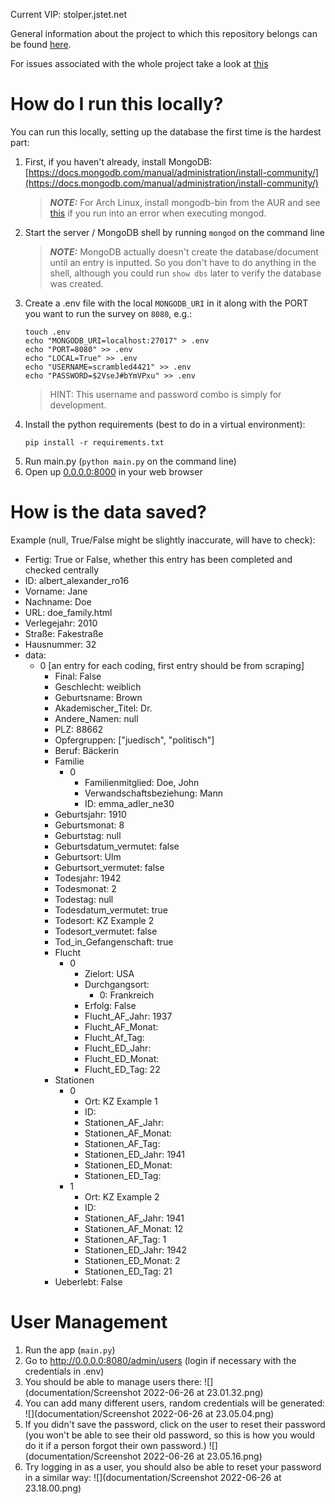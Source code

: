 Current VIP: stolper.jstet.net

General information about the project to which this repository belongs can be found [here](https://pad.correlaid.org/zHZbVjb4TS6Vntt4XpnrBA?both).

For issues associated with the whole project take a look at [this](https://github.com/orgs/CorrelAid/projects/10)

# How do I run this locally?

You can run this locally, setting up the database the first time is the hardest part:

1. First, if you haven't already, install MongoDB: [https://docs.mongodb.com/manual/administration/install-community/](https://docs.mongodb.com/manual/administration/install-community/)
    > **_NOTE:_** For Arch Linux, install mongodb-bin from the AUR and see [this](https://askubuntu.com/questions/823288/mongodb-loads-but-breaks-returning-status-14) if you run into an error when executing mongod.
3. Start the server / MongoDB shell by running `mongod` on the command line
    > **_NOTE:_**  MongoDB actually doesn't create the database/document until an entry is inputted. So you don't have to do anything in the shell, although you could run `show dbs` later to verify the database was created. 
4. Create a .env file with the local `MONGODB_URI` in it along with the PORT you want to run the survey on `8080`, e.g.:
    ```
    touch .env
    echo "MONGODB_URI=localhost:27017" > .env
    echo "PORT=8080" >> .env
    echo "LOCAL=True" >> .env
    echo "USERNAME=scrambled4421" >> .env
    echo "PASSWORD=$2VseJ#bYmVPxu" >> .env
    ```
   > HINT: This username and password combo is simply for development. 
4. Install the python requirements (best to do in a virtual environment):
    ```
    pip install -r requirements.txt
    ```
5. Run main.py (`python main.py` on the command line)
6. Open up [0.0.0.0:8000](0.0.0.0:8080) in your web browser

# How is the data saved?

Example (null, True/False might be slightly inaccurate, will have to check):

   - Fertig: True or False, whether this entry has been completed and checked centrally
   - ID: albert_alexander_ro16 
   - Vorname: Jane
   - Nachname: Doe
   - URL: doe_family.html
   - Verlegejahr: 2010
   - Straße: Fakestraße
   - Hausnummer: 32
   - data:
       * 0 [an entry for each coding, first entry should be from scraping]
           * Final: False
           * Geschlecht: weiblich
           * Geburtsname: Brown
           * Akademischer_Titel: Dr.
           * Andere_Namen: null
           * PLZ: 88662
           * Opfergruppen: ["juedisch", "politisch"] 
           * Beruf: Bäckerin
           * Familie
               * 0
                  * Familienmitglied: Doe, John
                  * Verwandschaftsbeziehung: Mann
                  * ID: emma_adler_ne30
           * Geburtsjahr: 1910
           * Geburtsmonat: 8
           * Geburtstag: null
           * Geburtsdatum_vermutet: false
           * Geburtsort: Ulm
           * Geburtsort_vermutet: false
           * Todesjahr: 1942
           * Todesmonat: 2
           * Todestag: null
           * Todesdatum_vermutet: true
           * Todesort: KZ Example 2
           * Todesort_vermutet: false
           * Tod_in_Gefangenschaft: true
           * Flucht
                * 0
                    * Zielort: USA
                    * Durchgangsort:
                        * 0: Frankreich
                    * Erfolg: False
                    * Flucht_AF_Jahr: 1937
                    * Flucht_AF_Monat: 
                    * Flucht_Af_Tag: 
                    * Flucht_ED_Jahr: 
                    * Flucht_ED_Monat: 
                    * Flucht_ED_Tag: 22
           * Stationen
                * 0
                    * Ort: KZ Example 1
                    * ID:
                    * Stationen_AF_Jahr: 
                    * Stationen_AF_Monat: 
                    * Stationen_AF_Tag: 
                    * Stationen_ED_Jahr: 1941
                    * Stationen_ED_Monat: 
                    * Stationen_ED_Tag: 
                * 1
                    * Ort: KZ Example 2
                    * ID:
                    * Stationen_AF_Jahr: 1941
                    * Stationen_AF_Monat: 12
                    * Stationen_AF_Tag: 1
                    * Stationen_ED_Jahr: 1942
                    * Stationen_ED_Monat: 2
                    * Stationen_ED_Tag: 21
           * Ueberlebt: False
       
# User Management

1. Run the app (`main.py`)
2. Go to http://0.0.0.0:8080/admin/users (login if necessary with the credentials in .env)
3. You should be able to manage users there:
![](documentation/Screenshot 2022-06-26 at 23.01.32.png)
4. You can add many different users, random credentials will be generated:
![](documentation/Screenshot 2022-06-26 at 23.05.04.png)
5. If you didn't save the password, click on the user to reset their password (you won't be able to see their old password, so this is how you would do it if a person forgot their own password.)
![](documentation/Screenshot 2022-06-26 at 23.05.16.png)
6. Try logging in as a user, you should also be able to reset your password in a similar way:
![](documentation/Screenshot 2022-06-26 at 23.18.00.png)